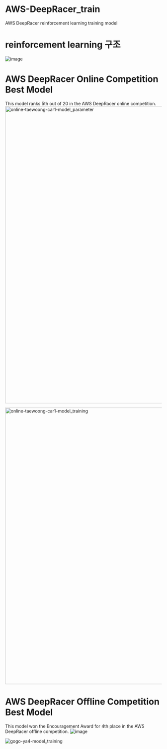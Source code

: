 # AWS-DeepRacer_train
AWS DeepRacer reinforcement learning training model

# reinforcement learning 구조
![image](https://github.com/twyoon99/AWS-DeepRacer_train/assets/118956433/84781ca9-0b09-4c11-94c4-8af632d1e4f5)

# AWS DeepRacer Online Competition Best Model
This model ranks 5th out of 20 in the AWS DeepRacer online competition.
<img width="952" alt="online-taewoong-car1-model_parameter" src="https://github.com/twyoon99/AWS-DeepRacer_train/assets/118956433/ac725d6c-1e53-4a1f-a1b9-2a0225c0d269">

<img width="886" alt="online-taewoong-car1-model_training" src="https://github.com/twyoon99/AWS-DeepRacer_train/assets/118956433/6c826533-0b4f-40a7-b0b1-3a1961bb19fd">


# AWS DeepRacer Offline Competition Best Model
This model won the Encouragement Award for 4th place in the AWS DeepRacer offline competition.
![image](https://github.com/twyoon99/AWS-DeepRacer_train/assets/118956433/46666e8a-f78f-4c4e-a0b9-f898cd9c7382)

![gogo-ya4-model_training](https://github.com/twyoon99/AWS-DeepRacer_train/assets/118956433/028071ed-1d04-4b56-9084-3dc83d12c89a)
